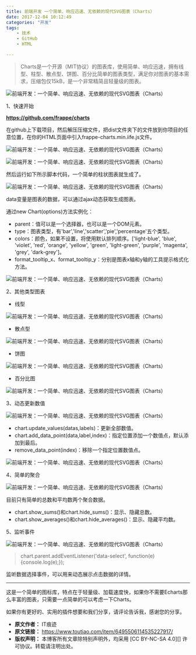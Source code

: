 ```yaml
---
title: 前端开发 一个简单、响应迅速、无依赖的现代SVG图表（Charts）
date: 2017-12-04 10:12:49
categories: "开发"
tags:
	- 技术
	- GitHub
	- HTML

---
```


> Charts是一个开源（MIT协议）的图表库，使用简单、响应迅速，拥有线型、柱型、散点型、饼图、百分比简单的图表类型，满足你对图表的基本需求，压缩包仅15kB，是一个非常精简且轻量级的图表。

![前端开发：一个简单、响应迅速、无依赖的现代SVG图表（Charts）][SVG_Charts]

1、快速开始


**https://github.com/frappe/charts**

在github上下载项目，然后解压压缩文件，把dist文件夹下的文件放到你项目的任意位置，在你的HTML页面中引入frappe-charts.min.iife.js文件。


![前端开发：一个简单、响应迅速、无依赖的现代SVG图表（Charts）][SVG_Charts 1]

![前端开发：一个简单、响应迅速、无依赖的现代SVG图表（Charts）][SVG_Charts 2]

然后运行如下所示脚本代码，一个简单的柱状图表就生成了。

![前端开发：一个简单、响应迅速、无依赖的现代SVG图表（Charts）][SVG_Charts 3]

data变量是图表的数据，可以通过ajax动态获取生成图表。

通过new Chart(options)方法实例化：

 *  parent：值可以是一个选择器，也可以是一个DOM元素。
 *  type：图表类型，有'bar','line','scatter','pie','percentage'五个类型。
 *  colors：颜色，如果不设置，将使用默认排列顺序。\['light-blue', 'blue', 'violet', 'red', 'orange', 'yellow', 'green', 'light-green', 'purple', 'magenta', 'grey', 'dark-grey'\]。
 *  format\_tooltip\_x、format\_tooltip\_y：分别是图表x轴和y轴的工具提示格式化方法。

![前端开发：一个简单、响应迅速、无依赖的现代SVG图表（Charts）][SVG_Charts 4]

2、其他类型图表


 *  线型

![前端开发：一个简单、响应迅速、无依赖的现代SVG图表（Charts）][SVG_Charts 5]

 *  散点型

![前端开发：一个简单、响应迅速、无依赖的现代SVG图表（Charts）][SVG_Charts 6]

 *  饼图

![前端开发：一个简单、响应迅速、无依赖的现代SVG图表（Charts）][SVG_Charts 7]

 *  百分比图
    

![前端开发：一个简单、响应迅速、无依赖的现代SVG图表（Charts）][SVG_Charts 8]

3、动态更新数值


![前端开发：一个简单、响应迅速、无依赖的现代SVG图表（Charts）][SVG_Charts 9]

 *  chart.update\_values(datas,labels)：更新全部数值。
 *  chart.add\_data\_point(data,label,index)：指定位置添加一个数值点，默认添加到最后。
 *  remove\_data\_point(index)：移除一个指定位置数值点。

![前端开发：一个简单、响应迅速、无依赖的现代SVG图表（Charts）][SVG_Charts 10]

4、简单的聚合


![前端开发：一个简单、响应迅速、无依赖的现代SVG图表（Charts）][SVG_Charts 11]

目前只有简单的总数和平均数两个聚合数据。

 *  chart.show\_sums()和chart.hide\_sums()：显示、隐藏总数。
 *  chart.show\_averages()和chart.hide\_averages()：显示、隐藏平均数。

5、监听事件

![前端开发：一个简单、响应迅速、无依赖的现代SVG图表（Charts）][SVG_Charts 12]

> chart.parent.addEventListener('data-select', function(e)\{console.log(e);\});

监听数据选择事件，可以用来动态展示点击数据的详情。

--------------------

这是一个简单的图标库，特点在于轻量级、加载速度快，如果你不需要Echarts那么丰富的图表，只需要一点简单的可以考虑一下Charts。

如果你有更好的、实用的插件想要和我们分享，请评论告诉我，感谢您的分享。


[SVG_Charts]: static/resources/crawler/MQQ3-MFBE-INZM.jpg
[SVG_Charts 1]: static/resources/crawler/YIUM-2MIJ-6JJI.jpg
[SVG_Charts 2]: static/resources/crawler/FIIF-QQZE-MRJQ.jpg
[SVG_Charts 3]: static/resources/crawler/2MJA-VNRZ-ZAIB.jpg
[SVG_Charts 4]: static/resources/crawler/YVNE-A3QU-MYUQ.jpg
[SVG_Charts 5]: static/resources/crawler/E6Z6-BNRY-ANYM.jpg
[SVG_Charts 6]: static/resources/crawler/UN6Z-ZMNY-RQJJ.jpg
[SVG_Charts 7]: static/resources/crawler/YUJR-3MRJ-MB7J.jpg
[SVG_Charts 8]: static/resources/crawler/V6FF-Y26N-MFVU.jpg
[SVG_Charts 9]: static/resources/crawler/F6NN-6RUY-6V7R.jpg
[SVG_Charts 10]: static/resources/crawler/AM22-IJEV-JUJU.gif
[SVG_Charts 11]: static/resources/crawler/FZFE-NMFN-6FJY.jpg
[SVG_Charts 12]: static/resources/crawler/QFQA-MRZM-ZAN2.gif
 *  **原文作者：** IT痕迹
 *  **原文链接：** https://www.toutiao.com/item/6495506114535227917/
 *  **版权声明：** 本博客所有文章除特别声明外，均采用 [CC BY-NC-SA 4.0][] 许可协议。转载请注明出处。
